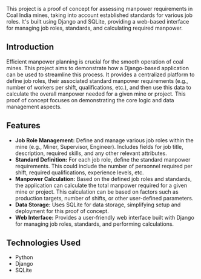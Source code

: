 This project is a proof of concept for assessing manpower requirements in Coal India mines, taking into account established standards for various job roles.  It's built using Django and SQLite, providing a web-based interface for managing job roles, standards, and calculating required manpower.

## Introduction

Efficient manpower planning is crucial for the smooth operation of coal mines. This project aims to demonstrate how a Django-based application can be used to streamline this process.  It provides a centralized platform to define job roles, their associated standard manpower requirements (e.g., number of workers per shift, qualifications, etc.), and then use this data to calculate the overall manpower needed for a given mine or project. This proof of concept focuses on demonstrating the core logic and data management aspects.

## Features

*   **Job Role Management:**  Define and manage various job roles within the mine (e.g., Miner, Supervisor, Engineer).  Includes fields for job title, description, required skills, and any other relevant attributes.
*   **Standard Definition:** For each job role, define the standard manpower requirements. This could include the number of personnel required per shift, required qualifications, experience levels, etc.
*   **Manpower Calculation:**  Based on the defined job roles and standards, the application can calculate the total manpower required for a given mine or project.  This calculation can be based on factors such as production targets, number of shifts, or other user-defined parameters.
*   **Data Storage:** Uses SQLite for data storage, simplifying setup and deployment for this proof of concept.
*   **Web Interface:**  Provides a user-friendly web interface built with Django for managing job roles, standards, and performing calculations.


## Technologies Used

*   Python
*   Django
*   SQLite
